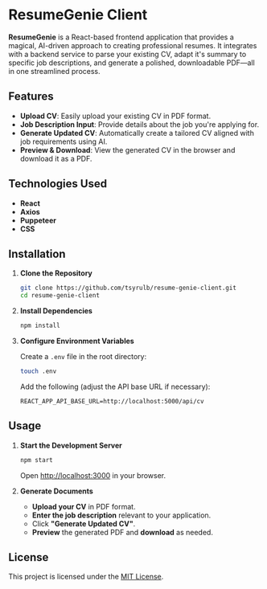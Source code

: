 # ResumeGenie Client

**ResumeGenie** is a React-based frontend application that provides a magical, AI-driven approach to creating professional resumes. It integrates with a backend service to parse your existing CV, adapt it's summary to specific job descriptions, and generate a polished, downloadable PDF—all in one streamlined process.


## Features

- **Upload CV**: Easily upload your existing CV in PDF format.
- **Job Description Input**: Provide details about the job you're applying for.
- **Generate Updated CV**: Automatically create a tailored CV aligned with job requirements using AI.
- **Preview & Download**: View the generated CV in the browser and download it as a PDF.

## Technologies Used

- **React**
- **Axios**
- **Puppeteer**
- **CSS**

## Installation

1. **Clone the Repository**

   ```bash
   git clone https://github.com/tsyrulb/resume-genie-client.git
   cd resume-genie-client
   ```

2. **Install Dependencies**

   ```bash
   npm install
   ```

3. **Configure Environment Variables**

   Create a `.env` file in the root directory:

   ```bash
   touch .env
   ```

   Add the following (adjust the API base URL if necessary):

   ```env
   REACT_APP_API_BASE_URL=http://localhost:5000/api/cv
   ```

## Usage

1. **Start the Development Server**

   ```bash
   npm start
   ```

   Open [http://localhost:3000](http://localhost:3000) in your browser.

2. **Generate Documents**

   - **Upload your CV** in PDF format.
   - **Enter the job description** relevant to your application.
   - Click **"Generate Updated CV"**.
   - **Preview** the generated PDF and **download** as needed.

## License

This project is licensed under the [MIT License](LICENSE).
